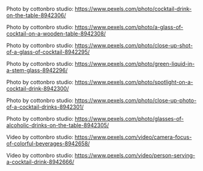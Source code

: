 Photo by cottonbro studio: https://www.pexels.com/photo/cocktail-drink-on-the-table-8942306/

Photo by cottonbro studio: https://www.pexels.com/photo/a-glass-of-cocktail-on-a-wooden-table-8942308/

Photo by cottonbro studio: https://www.pexels.com/photo/close-up-shot-of-a-glass-of-cocktail-8942295/

Photo by cottonbro studio: https://www.pexels.com/photo/green-liquid-in-a-stem-glass-8942296/

Photo by cottonbro studio: https://www.pexels.com/photo/spotlight-on-a-cocktail-drink-8942300/

Photo by cottonbro studio: https://www.pexels.com/photo/close-up-photo-of-a-cocktail-drinks-8942301/

Photo by cottonbro studio: https://www.pexels.com/photo/glasses-of-alcoholic-drinks-on-the-table-8942305/

Video by cottonbro studio: https://www.pexels.com/video/camera-focus-of-colorful-beverages-8942658/

Video by cottonbro studio: https://www.pexels.com/video/person-serving-a-cocktail-drink-8942666/